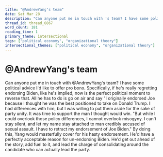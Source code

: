 ```yaml
---
title: "@AndrewYang's team"
date: Sat Mar 28
description: "Can anyone put me in touch with 's team? I have some political advice I'd like to offer pro bono."
thread_id: thread_0867
word_count: 181
reading_time: 1
primary_theme: intersectional
tags: ["political economy", "organizational theory"]
intersectional_themes: ["political economy", "organizational theory"]
---
```


# @AndrewYang's team

Can anyone put me in touch with @AndrewYang's team? I have some political advice I'd like to offer pro bono. Specifically, if he's really regretting endorsing Biden, like he's implied, now is the perfect political moment to reverse that. All he has to do is go on air and say "I originally endorsed Joe because I thought he was the best positioned to take on Donald Trump. I had differences with him, but I was willing to put them aside for the sake of party unity. It was time to support the man I thought would win. "But while I could overlook those policy differences, I cannot overlook misogyny. I can't stay silent, and let my name stay attached to man credibly accused of sexual assault. I have to retract my endorsement of Joe Biden." By doing this, Yang would masterfully cover for his hasty endorsement. He'd have a perfectly acceptable reason for un-endorsing Biden. He'd get out ahead of the story, add fuel to it, and lead the charge of consolidating around the candidate who can actually lead the party.